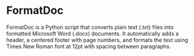 # FormatDoc
FormatDoc is a Python script that converts plain text (.txt) files into formatted Microsoft Word (.docx) documents. It automatically adds a header, a centered footer with page numbers, and formats the text using Times New Roman font at 12pt with spacing between paragraphs.

